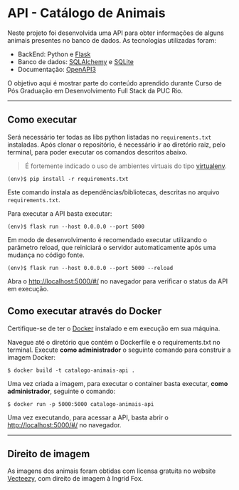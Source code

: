 # API - Catálogo de Animais

Neste projeto foi desenvolvida uma API para obter informações de alguns animais presentes no banco de dados.
As tecnologias utilizadas foram:
 - BackEnd: Python e [Flask](https://flask.palletsprojects.com/en/2.3.x/)
 - Banco de dados: [SQLAlchemy](https://www.sqlalchemy.org/) e [SQLite](https://www.sqlite.org/index.html)
 - Documentação: [OpenAPI3](https://swagger.io/specification/)

O objetivo aqui é mostrar parte do conteúdo aprendido durante Curso de Pós Graduação em Desenvolvimento Full Stack da PUC Rio.

---
## Como executar 


Será necessário ter todas as libs python listadas no `requirements.txt` instaladas.
Após clonar o repositório, é necessário ir ao diretório raiz, pelo terminal, para poder executar os comandos descritos abaixo.

> É fortemente indicado o uso de ambientes virtuais do tipo [virtualenv](https://virtualenv.pypa.io/en/latest/installation.html).

```
(env)$ pip install -r requirements.txt
```

Este comando instala as dependências/bibliotecas, descritas no arquivo `requirements.txt`.

Para executar a API  basta executar:

```
(env)$ flask run --host 0.0.0.0 --port 5000
```

Em modo de desenvolvimento é recomendado executar utilizando o parâmetro reload, que reiniciará o servidor
automaticamente após uma mudança no código fonte. 

```
(env)$ flask run --host 0.0.0.0 --port 5000 --reload
```

Abra o [http://localhost:5000/#/](http://localhost:5000/#/) no navegador para verificar o status da API em execução.

## Como executar através do Docker

Certifique-se de ter o [Docker](https://docs.docker.com/engine/install/) instalado e em execução em sua máquina.

Navegue até o diretório que contém o Dockerfile e o requirements.txt no terminal.
Execute **como administrador** o seguinte comando para construir a imagem Docker:

```
$ docker build -t catalogo-animais-api .
```

Uma vez criada a imagem, para executar o container basta executar, **como administrador**, seguinte o comando:

```
$ docker run -p 5000:5000 catalogo-animais-api
```

Uma vez executando, para acessar a API, basta abrir o [http://localhost:5000/#/](http://localhost:5000/#/) no navegador.


---
## Direito de imagem

As imagens dos animais foram obtidas com licensa gratuita no website [Vecteezy](http://vecteezy.com/), com direito de imagem à Ingrid Fox.
